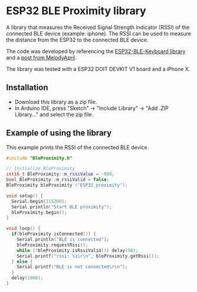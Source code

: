 # ESP32 BLE Proximity library

A library that measures the Received Signal Strength Indicator (RSSI) of the connected BLE device (example: iphone).
The RSSI can be used to measure the distance from the ESP32 to the connected BLE device.

The code was developed by referencing the [ESP32-BLE-Keyboard library](https://github.com/T-vK/ESP32-BLE-Keyboard) 
and a [post from MelodyApril](https://community.appinventor.mit.edu/t/arduino-distance-meassuring-through-bluetooth-low-energy-signal-strength-rssi-project/24830).

The library was tested with a ESP32 DOIT DEVKIT V1 board and a iPhone X.

## Installation
- Download this library as a zip file.
- In Arduino IDE, press "Sketch" -> "Include Library" -> "Add .ZIP Library..." and select the zip file.

## Example of using the library

This example prints the RSSI of the connected BLE device.

``` C++
#include "BleProximity.h"

// Initialize BleProximity
int16_t BleProximity::m_rssiValue = -999;
bool BleProximity::m_rssiValid = false;
BleProximity bleProximity ("ESP32_proximity");

void setup() {
  Serial.begin(115200);
  Serial.println("Start BLE proximity");
  bleProximity.begin();
}

void loop() {
  if(bleProximity.isConnected()) {
    Serial.println("BLE is connected");
    bleProximity.requestRssi();
    while (!bleProximity.isRssiValid()) delay(50);
    Serial.printf("rssi: %i\r\n", bleProximity.getRssi());
  } else {
    Serial.printf("BLE is not connected\r\n");
  }
  delay(1000);
}
```
